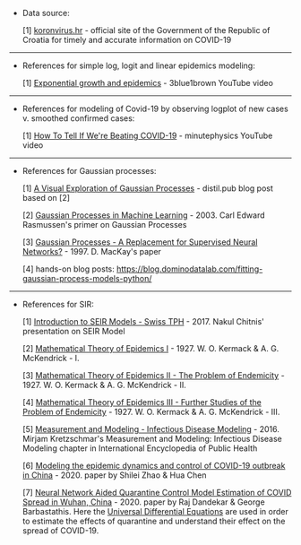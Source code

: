 * Data source:

    [1] [koronvirus.hr](https://www.koronavirus.hr/) - official site of the Government of the Republic of Croatia for timely and accurate information on COVID-19

---

* References for simple log, logit and linear epidemics modeling:

    [1] [Exponential growth and epidemics](https://www.youtube.com/watch?v=Kas0tIxDvrg) - 3blue1brown YouTube video

---

*  References for modeling of Covid-19 by observing logplot of new cases v. smoothed confirmed cases:

    [1] [How To Tell If We're Beating COVID-19](https://www.youtube.com/watch?v=54XLXg4fYsc) - minutephysics YouTube video

---

* References for Gaussian processes:
    
    [1] [A Visual Exploration of Gaussian Processes](https://distill.pub/2019/visual-exploration-gaussian-processes/) - distil.pub blog post based on [2]

    [2] [Gaussian Processes in Machine Learning](https://link.springer.com/chapter/10.1007%2F978-3-540-28650-9_4) - 2003. Carl Edward Rasmussen's primer on Gaussian Processes

    [3] [Gaussian Processes - A Replacement for Supervised Neural Networks?](https://scholar.google.com/scholar?q=MacKay%2C%20D.J.C.%3A%20Gaussian%20processes%20%E2%80%94%20a%20replacement%20for%20supervised%20neural%20networks%3F.%20Tutorial%20lecture%20notes%20for%20NIPS%201997%20%281997%29) - 1997. D. MacKay's paper
    
    [4] hands-on blog posts: https://blog.dominodatalab.com/fitting-gaussian-process-models-python/

---

* References for SIR:
    
    [1] [Introduction to SEIR Models - Swiss TPH](http://indico.ictp.it/event/7960/session/3/#20170508) - 2017. Nakul Chitnis' presentation on SEIR Model
    
    [2] [Mathematical Theory of Epidemics I](https://link.springer.com/article/10.1007/BF02464423) - 1927. W. O. Kermack & A. G. McKendrick - I. 
    
    [3] [Mathematical Theory of Epidemics II - The Problem of Endemicity](https://www.sciencedirect.com/science/article/abs/pii/S0092824005800412) - 1927. W. O. Kermack & A. G. McKendrick - II. 
    
    [4] [Mathematical Theory of Epidemics III - Further Studies of the Problem of Endemicity](https://www.sciencedirect.com/science/article/abs/pii/S0092824005800424) - 1927. W. O. Kermack & A. G. McKendrick - III.
    
    [5] [Measurement and Modeling - Infectious Disease Modeling](https://www.sciencedirect.com/science/article/pii/B9780128036785002290?via%3Dihub) - 2016. Mirjam Kretzschmar's Measurement and Modeling: Infectious Disease Modeling chapter in International Encyclopedia of Public Health
     
    [6] [Modeling the epidemic dynamics and control of COVID-19 outbreak in China](https://link.springer.com/article/10.1007%2Fs40484-020-0199-0) - 2020. paper by Shilei Zhao & Hua Chen
    
    [7] [Neural Network Aided Quarantine Control Model Estimation of COVID Spread in Wuhan, China](https://arxiv.org/abs/2003.09403v1) - 2020. paper by Raj Dandekar & George Barbastathis. Here the [Universal Differential Equations](https://arxiv.org/abs/2001.04385) are used in order to estimate the effects of quarantine and understand their effect on the spread of COVID-19.

